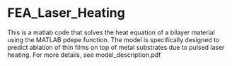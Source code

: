 # FEA_Laser_Heating
This is a matlab code that solves the heat equation of a bilayer material using the MATLAB pdepe function. The model is specifically designed to predict ablation of thin films on top of metal substrates due to pulsed laser heating.
For more details, see model_description.pdf
